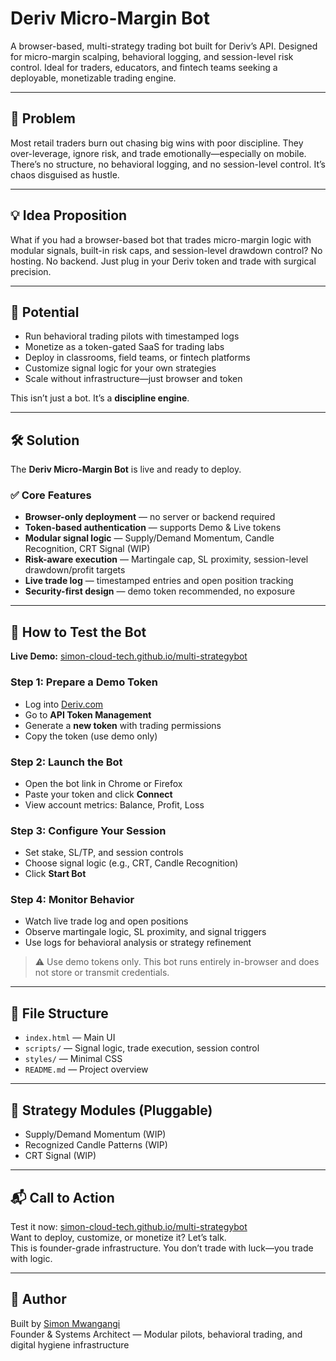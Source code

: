 # Deriv Micro-Margin Bot

A browser-based, multi-strategy trading bot built for Deriv’s API. Designed for micro-margin scalping, behavioral logging, and session-level risk control. Ideal for traders, educators, and fintech teams seeking a deployable, monetizable trading engine.

---

## 🎯 Problem

Most retail traders burn out chasing big wins with poor discipline. They over-leverage, ignore risk, and trade emotionally—especially on mobile. There’s no structure, no behavioral logging, and no session-level control. It’s chaos disguised as hustle.

---

## 💡 Idea Proposition

What if you had a browser-based bot that trades micro-margin logic with modular signals, built-in risk caps, and session-level drawdown control? No hosting. No backend. Just plug in your Deriv token and trade with surgical precision.

---

## 🚀 Potential

- Run behavioral trading pilots with timestamped logs  
- Monetize as a token-gated SaaS for trading labs  
- Deploy in classrooms, field teams, or fintech platforms  
- Customize signal logic for your own strategies  
- Scale without infrastructure—just browser and token

This isn’t just a bot. It’s a **discipline engine**.

---

## 🛠️ Solution

The **Deriv Micro-Margin Bot** is live and ready to deploy.

### ✅ Core Features

- **Browser-only deployment** — no server or backend required  
- **Token-based authentication** — supports Demo & Live tokens  
- **Modular signal logic** — Supply/Demand Momentum, Candle Recognition, CRT Signal (WIP)  
- **Risk-aware execution** — Martingale cap, SL proximity, session-level drawdown/profit targets  
- **Live trade log** — timestamped entries and open position tracking  
- **Security-first design** — demo token recommended, no exposure

---

## 🧪 How to Test the Bot

**Live Demo:** [simon-cloud-tech.github.io/multi-strategybot](https://simon-cloud-tech.github.io/multi-strategybot)

### Step 1: Prepare a Demo Token
- Log into [Deriv.com](https://deriv.com)  
- Go to **API Token Management**  
- Generate a **new token** with trading permissions  
- Copy the token (use demo only)

### Step 2: Launch the Bot
- Open the bot link in Chrome or Firefox  
- Paste your token and click **Connect**  
- View account metrics: Balance, Profit, Loss

### Step 3: Configure Your Session
- Set stake, SL/TP, and session controls  
- Choose signal logic (e.g., CRT, Candle Recognition)  
- Click **Start Bot**

### Step 4: Monitor Behavior
- Watch live trade log and open positions  
- Observe martingale logic, SL proximity, and signal triggers  
- Use logs for behavioral analysis or strategy refinement

> ⚠️ Use demo tokens only. This bot runs entirely in-browser and does not store or transmit credentials.

---

## 📁 File Structure

- `index.html` — Main UI  
- `scripts/` — Signal logic, trade execution, session control  
- `styles/` — Minimal CSS  
- `README.md` — Project overview

---

## 🧪 Strategy Modules (Pluggable)

- Supply/Demand Momentum (WIP)  
- Recognized Candle Patterns (WIP)  
- CRT Signal (WIP)

---

## 📬 Call to Action

Test it now: [simon-cloud-tech.github.io/multi-strategybot](https://simon-cloud-tech.github.io/multi-strategybot)  
Want to deploy, customize, or monetize it? Let’s talk.  
This is founder-grade infrastructure. You don’t trade with luck—you trade with logic.

---

## 👤 Author

Built by [Simon Mwangangi](https://simon-cloud-tech.github.io)  
Founder & Systems Architect — Modular pilots, behavioral trading, and digital hygiene infrastructure
